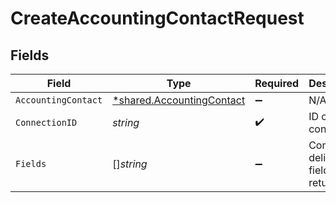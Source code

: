# CreateAccountingContactRequest


## Fields

| Field                                                                        | Type                                                                         | Required                                                                     | Description                                                                  |
| ---------------------------------------------------------------------------- | ---------------------------------------------------------------------------- | ---------------------------------------------------------------------------- | ---------------------------------------------------------------------------- |
| `AccountingContact`                                                          | [*shared.AccountingContact](../../../pkg/models/shared/accountingcontact.md) | :heavy_minus_sign:                                                           | N/A                                                                          |
| `ConnectionID`                                                               | *string*                                                                     | :heavy_check_mark:                                                           | ID of the connection                                                         |
| `Fields`                                                                     | []*string*                                                                   | :heavy_minus_sign:                                                           | Comma-delimited fields to return                                             |